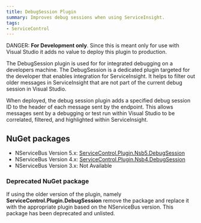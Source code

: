 ```yaml
---
title: DebugSession Plugin
summary: Improves debug sessions when using ServiceInsight.
tags:
- ServiceControl
---
```


DANGER: **For Development only**. Since this is meant only for use with Visual Studio it adds no value to deploy this plugin to production.

The DebugSession plugin is used for for integrated debugging on a developers machine. The DebugSession is a dedicated plugin targeted for the developer that enables integration for ServiceInsight. It helps to filter out older messages in ServiceInsight that are not part of the current debug session in Visual Studio.

When deployed, the debug session plugin adds a specified debug session ID to the header of each message sent by the endpoint. This allows messages sent by a debugging or test run within Visual Studio to be correlated, filtered, and highlighted within ServiceInsight.


## NuGet packages

 * NServiceBus Version 5.x: [ServiceControl.Plugin.Nsb5.DebugSession](https://www.nuget.org/packages/ServiceControl.Plugin.Nsb5.DebugSession)
 * NServiceBus Version 4.x: [ServiceControl.Plugin.Nsb4.DebugSession](https://www.nuget.org/packages/ServiceControl.Plugin.Nsb4.DebugSession)
 * NServiceBus Version 3.x: Not Available


### Deprecated NuGet package

If using the older version of the plugin, namely **ServiceControl.Plugin.DebugSession** remove the package and replace it with the appropriate plugin based on the NServiceBus version. This package has been deprecated and unlisted.
